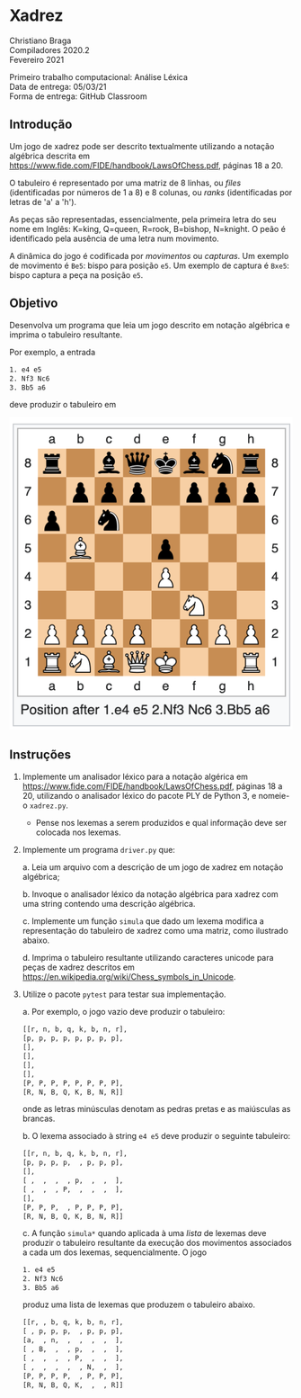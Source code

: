 # Xadrez

Christiano Braga  
Compiladores 2020.2  
Fevereiro 2021

Primeiro trabalho computacional: Análise Léxica  
Data de entrega: 05/03/21  
Forma de entrega: GitHub Classroom

## Introdução 

Um jogo de xadrez pode ser descrito textualmente utilizando a notação
algébrica descrita em
https://www.fide.com/FIDE/handbook/LawsOfChess.pdf, páginas 18 a 20.

O tabuleiro é representado por uma matriz de 8 linhas, ou _files_ (identificadas
por números de 1 a 8) e 8 colunas, ou _ranks_ (identificadas por letras de 'a' a
'h').

As peças são representadas, essencialmente, pela primeira letra do seu
nome em Inglês:  K=king, Q=queen, R=rook, B=bishop, N=knight. O peão
é identificado pela ausência de uma letra num movimento.

A dinâmica do jogo é codificada por *movimentos* ou *capturas*. Um
exemplo de movimento é `Be5`: bispo para posição `e5`. Um exemplo de
captura é `Bxe5`: bispo captura a peça na posição `e5`. 

## Objetivo

Desenvolva um programa que leia um jogo descrito em notação
algébrica e imprima o tabuleiro resultante.

Por exemplo, a entrada

```
1. e4 e5 
2. Nf3 Nc6 
3. Bb5 a6
```

deve produzir o tabuleiro em

![Exemplo de notação algébrica](board.png "Tabuleiro")

## Instruções

1. Implemente um analisador léxico para a notação algérica em
   https://www.fide.com/FIDE/handbook/LawsOfChess.pdf, páginas 18 a
   20, utilizando o analisador léxico do pacote PLY de Python 3, e
   nomeie-o `xadrez.py`.
   - Pense nos lexemas a serem produzidos e qual informação deve ser
     colocada nos lexemas.
   
1. Implemente um programa `driver.py` que:

   a. Leia um arquivo com a descrição de um jogo de xadrez em notação
	  algébrica;
	  
   b. Invoque o analisador léxico da notação algébrica para xadrez com
	  uma string contendo uma descrição algébrica.
	  
   c. Implemente um função `simula` que dado um lexema modifica a
	  representação do tabuleiro de xadrez como uma matriz, como
	  ilustrado abaixo.
	  
   d. Imprima o tabuleiro resultante utilizando caracteres unicode
      para peças de xadrez descritos em
      https://en.wikipedia.org/wiki/Chess_symbols_in_Unicode.
	  
1. Utilize o pacote `pytest` para testar sua implementação. 

   a. Por exemplo, o jogo vazio deve produzir o tabuleiro:
      ```
	  [[r, n, b, q, k, b, n, r],
	  [p, p, p, p, p, p, p, p],
	  [],
	  [],
	  [],
	  [],
	  [P, P, P, P, P, P, P, P],
	  [R, N, B, Q, K, B, N, R]]
	  ```
   onde as letras minúsculas denotam as pedras pretas e as maiúsculas
   as brancas. 
   
   b. O lexema associado à string `e4 e5` deve produzir o seguinte tabuleiro:
      ```
	  [[r, n, b, q, k, b, n, r],  
	  [p, p, p, p,  , p, p, p],  
	  [],  
	  [ ,  ,  ,  , p,  ,  ,  ],  
	  [ ,  ,  , P,  ,  ,  ,  ],  
	  [],  
	  [P, P, P,  , P, P, P, P],  
	  [R, N, B, Q, K, B, N, R]]  
	  ```
	  
   c. A função `simula*` quando aplicada à uma _lista_ de lexemas deve
      produzir o tabuleiro resultante da execução dos movimentos
      associados a cada um dos lexemas, sequencialmente.
      O jogo
      ```
	  1. e4 e5 
	  2. Nf3 Nc6 
	  3. Bb5 a6
	  ```
	  produz uma lista de lexemas que produzem o tabuleiro abaixo.
	  ```
	  [[r, , b, q, k, b, n, r],
	  [ , p, p, p,  , p, p, p],
	  [a,  , n,  ,  ,  ,  ,  ],
	  [ , B,  ,  , p,  ,  ,  ],
	  [ ,  ,  ,  , P,  ,  ,  ],
	  [ ,  ,  ,  ,  , N,  ,  ],
	  [P, P, P, P,  , P, P, P],
	  [R, N, B, Q, K,  ,  , R]]
	  ```


